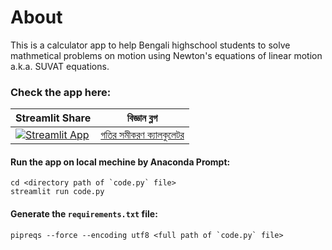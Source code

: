 # About
This is a calculator app to help Bengali highschool students to solve mathmetical problems on motion using Newton's equations of linear motion a.k.a. SUVAT equations.

### Check the app here:

<center>
  
| Streamlit Share  | বিজ্ঞান ব্লগ      |        
| -------------    |:-------------:| 
| [![Streamlit App](https://static.streamlit.io/badges/streamlit_badge_black_white.svg)](https://share.streamlit.io/acarafat/newton_calculator/main/newton_calc_app_v0.1.py/) | [গতির সমীকরণ ক্যালকুলেটর](https://bigganblog.org/2021/03/গতির-সমীকরণ/)  |

</center> 

#### Run the app on local mechine by Anaconda Prompt:
```
cd <directory path of `code.py` file>
streamlit run code.py
```

#### Generate the `requirements.txt` file:
```
pipreqs --force --encoding utf8 <full path of `code.py` file>
```
